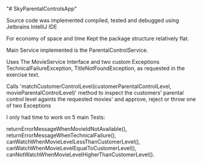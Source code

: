 "# SkyParentalControlsApp" 

Source code was implemented compiled, tested and debugged using Jetbrains IntelliJ IDE

For economy of space and time Kept the package structure relatively flat.

Main Service implemented is the ParentalControlService.

Uses The MovieService Interface and two custom Exceptions TechnicalFailureException, TitleNotFoundException,
as requested in the exercise text.

Calls 'matchCustomerControlLevel(customerParentalControlLevel, movieParentalControlLevel)' method to inspect the 
customers' parental control level againts the requested movies' and approve, reject or throw one of two Exceptions

I only had time to work on 5 main Tests:

returnErrorMessageWhenMovieIdNotAvailable(),
returnErrorMessageWhenTechnicalFailure(),
canWatchWhenMovieLevelLessThanCustomerLevel(),
canWatchWhenMovieLevelEqualToCustomerLevel(),
canNotWatchWhenMovieLevelHigherThanCustomerLevel().

